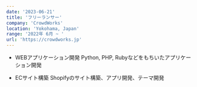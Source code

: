 ```yaml
---
date: '2023-06-21'
title: 'フリーランサー'
company: 'CrowdWorks'
location: 'Yokohama, Japan'
range: '2022年 6月 ~ '
url: 'https://crowdworks.jp'
---
```


<!-- - ブロックチェーン関連の開発 -->
- WEBアプリケーション開発 Python, PHP, Rubyなどをもちいたアプリケーション開発
<!-- - インフラ AWS, Azureなどのクラウド上でのネットワーク構築、データセンターでのネットワ ク構築、セキュリティ管理、死活監視、負荷分散
- プロジェクト管理 Githubなどを用いたチーム開発やアジャイル開発のPM、コードレビュー
- 決済システム統合 PayPal, Stripeなどを中心とした決済APIのシステムへの統合
- スクレイピング 検索エンジンのクローラーやWEBからのデータ自動取得
- セキュリティ対策 脆弱性調査、ペネトレーションテスト、WAF設定 -->
- ECサイト構築 Shopifyのサイト構築、アプリ開発、テーマ開発
